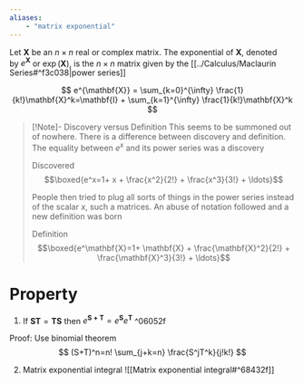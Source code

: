 ```yaml
---
aliases:
    - "matrix exponential"
---
```


Let $\mathbf{X}$ be an $n\times n$ real or complex matrix. The exponential of $\mathbf{X}$, denoted by $e^{\mathbf{X}}$ or $\exp(\mathbf{X})$, is the $n \times n$ matrix given by the [[../Calculus/Maclaurin Series#^f3c038|power series]]

$$
e^{\mathbf{X}} = \sum_{k=0}^{\infty} \frac{1}{k!}\mathbf{X}^k=\mathbf{I} + \sum_{k=1}^{\infty} \frac{1}{k!}\mathbf{X}^k
$$


> [!Note]- Discovery versus Definition
> This seems to be summoned out of nowhere. There is a difference between discovery and definition. The equality between $e^x$ and its power series was a discovery
> 
> Discovered
> $$\boxed{e^x=1+ x + \frac{x^2}{2!} + \frac{x^3}{3!} + \ldots}$$
> 
> People then tried to plug all sorts of things in the power series instead of the scalar $x$, such a matrices. An abuse of notation followed and a new definition was born
> 
> Definition
> $$\boxed{e^\mathbf{X}=1+ \mathbf{X} + \frac{\mathbf{X}^2}{2!} + \frac{\mathbf{X}^3}{3!} + \ldots}$$

# Property

1. If $\mathbf{ST}=\mathbf{TS}$ then $e^{\mathbf{S+T}}=e^{\mathbf{S}}e{^\mathbf{T}}$  ^06052f

Proof:
Use binomial theorem
$$
(S+T)^n=n! \sum_{j+k=n} \frac{S^jT^k}{j!k!}
$$

2. Matrix exponential integral
![[Matrix exponential integral#^68432f]]

